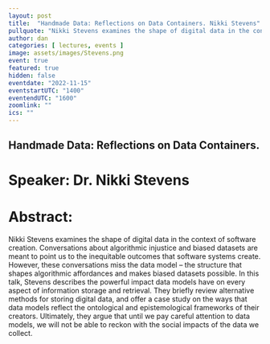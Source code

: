 ```yaml
--- 
layout: post 
title:  "Handmade Data: Reflections on Data Containers. Nikki Stevens" 
pullquote: "Nikki Stevens examines the shape of digital data in the context of software creation" 
author: dan 
categories: [ lectures, events ] 
image: assets/images/Stevens.png 
event: true 
featured: true 
hidden: false 
eventdate: "2022-11-15" 
eventstartUTC: "1400" 
eventendUTC: "1600" 
zoomlink: "" 
ics: "" 
---
```


## Handmade Data: Reflections on Data Containers. 
# Speaker: Dr. Nikki Stevens

# Abstract:

Nikki Stevens examines the shape of digital data in the context of software creation. Conversations about algorithmic injustice and biased datasets are meant to point us to the inequitable outcomes that software systems create.  However, these conversations miss the data model – the structure that shapes algorithmic affordances and makes biased datasets possible. In this talk, Stevens describes the powerful impact data models have on every aspect of information storage and retrieval. They briefly review alternative methods for storing digital data, and offer a case study on the ways that data models reflect the ontological and epistemological frameworks of their creators. Ultimately, they argue that until we pay careful attention to data models, we will not be able to reckon with the social impacts of the data we collect.
